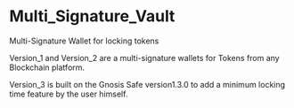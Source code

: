 # Multi_Signature_Vault
Multi-Signature Wallet for locking tokens

Version_1 and Version_2 are a multi-signature wallets for Tokens from any Blockchain platform.

Version_3 is built on the Gnosis Safe version1.3.0 to add a minimum locking time feature by the user himself.
